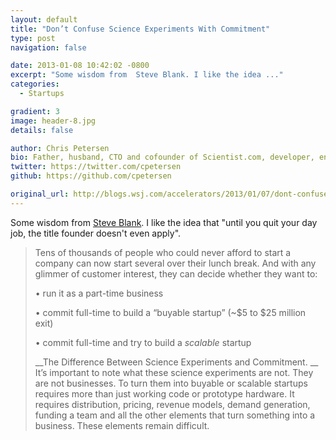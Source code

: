 ```yaml
---
layout: default
title: "Don’t Confuse Science Experiments With Commitment"
type: post
navigation: false

date: 2013-01-08 10:42:02 -0800
excerpt: "Some wisdom from  Steve Blank. I like the idea ..."
categories:
  - Startups

gradient: 3
image: header-8.jpg
details: false

author: Chris Petersen
bio: Father, husband, CTO and cofounder of Scientist.com, developer, entrepreneur and technologist.
twitter: https://twitter.com/cpetersen
github: https://github.com/cpetersen

original_url: http://blogs.wsj.com/accelerators/2013/01/07/dont-confuse-science-experiments-with-commitment/
---
```



Some wisdom from  [Steve Blank](https://twitter.com/sgblank). I like the idea that "until you quit your day job, the title founder doesn't even apply".

 > 
 > 
 > Tens of thousands of people who could never afford to start a company can now start several over their lunch break. And with any glimmer of customer interest, they can decide whether they want to:
 > 
 > •   run it as a part-time business
 > 
 > •   commit full-time to build a “buyable startup” (~$5 to $25 million exit)
 > 
 > •   commit full-time and try to build a  *scalable*  startup
 > 
 >  __The Difference Between Science Experiments and Commitment. __ It’s important to note what these science experiments are not. They are not businesses. To turn them into buyable or scalable startups requires more than just working code or prototype hardware. It requires distribution, pricing, revenue models, demand generation, funding a team and all the other elements that turn something into a business. These elements remain difficult.
 > 
 > 
